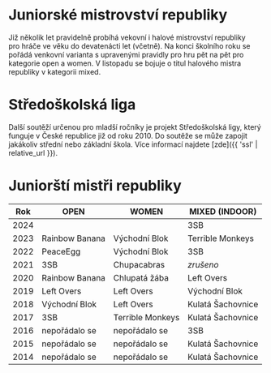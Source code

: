 # Juniorské mistrovství republiky

Již několik let pravidelně probíhá vekovní i halové mistrovství republiky pro&nbsp;hráče ve věku do devatenácti let (včetně). Na konci školního roku se pořádá venkovní varianta s upravenými pravidly pro hru pět na pět pro kategorie open a women. V listopadu se bojuje o titul halového mistra republiky v&nbsp;kategorii mixed.

# Středoškolská liga

Další soutěží určenou pro mladší ročníky je projekt Středoškolská ligy, který funguje v České republice již od roku 2010. Do soutěže se může zapojit jakákoliv střední nebo základní škola. Více informací najdete [zde]({{ 'ssl' | relative_url }}).

# Juniorští mistři republiky

| Rok  | OPEN           | WOMEN            | MIXED (INDOOR)    |
| ---- | -------------- | ---------------- | ----------------- |
| 2024 |                |                  | 3SB               |
| 2023 | Rainbow Banana | Východní Blok    | Terrible Monkeys  |
| 2022 | PeaceEgg       | Východní Blok    | 3SB               |
| 2021 | 3SB            | Chupacabras      | *zrušeno*         |
| 2020 | Rainbow Banana | Chlupatá žába    | Left Overs        |
| 2019 | Left Overs     | Left Overs       | Východní Blok     |
| 2018 | Východní Blok  | Left Overs       | Kulatá Šachovnice |
| 2017 | 3SB            | Terrible Monkeys | Kulatá Šachovnice |
| 2016 | nepořádalo se  | nepořádalo se    | 3SB               |
| 2015 | nepořádalo se  | nepořádalo se    | Kulatá Šachovnice |
| 2014 | nepořádalo se  | nepořádalo se    | Kulatá Šachovnice |
